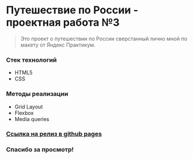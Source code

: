 # Путешествие по России - проектная работа №3

> Это проект о путешествии по России сверстанный лично мной по макету от Яндекс Практикум.

### Стек технологий
* HTML5
* CSS

### Методы реализации
* Grid Layout
* Flexbox
* Media queries


### [Ссылка на релиз в github pages](https://qu1zyvol.github.io/russian-travel/index.html)


### Спасибо за просмотр!
